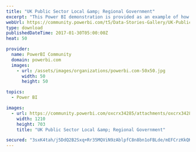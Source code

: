 ```yaml
---
title: "UK Public Sector Local &amp; Regional Government"
excerpt: "This Power BI demonstration is provided as an example of how a UK local or regional government organisation may use Power BI to visualise and"
webUrl: https://community.powerbi.com/t5/Data-Stories-Gallery/UK-Public-Sector-Local-amp-Regional-Government/m-p/120229
type: download
publishedDateTime: 2017-01-30T05:00:00Z
heat: 50

provider:
  name: PowerBI Community
  domain: powerbi.com
  images:
    - url: /assets/images/organizations/powerbi.com-50x50.jpg
      width: 50
      height: 50

topics:
  - Power BI

images:
  - url: https://community.powerbi.com/oxcrx34285/attachments/oxcrx34285/DataStoriesGallery/597/1/ukpslrgdemo.jpg
    width: 1210
    height: 703
    title: "UK Public Sector Local &amp; Regional Government"

secured: "3sxK4tah/j5DdQ2B2Sxq+Rr35MQViN9zAblpfC8n8bn1oFBLde/mEFCrzKkQKawS3NJn7KxM2G67zRBVXp7owuKuncmWwB2+6lCXtr0GiewLTXeEjwEEdKVZVM7TDj1uy+4n+ihUWLbzzpHL4pRdUutdBZzpSLhAqcSqKzgMQnSiQHOZlUc5SZzDa1LUXZ+Lj7OhcKayGyhDgE14kbLp7tL0RPAQNua/Kr24a8I1nXVIlrtH6LuFvXw3OgOd0xW2xLhLtly9YODoS/gIl7Ik8utG3N9CjXr0+kZnVAtxDBwe2SLlxtFUgfq2gr5RpYXx43NHXFMzaj/vh88i6Xx5SpdO5XCnTVdkSRMR22LJmLaZpiPYaj6kgpTsF5qGgoGG;5UpqasbDBe7+wDOaIjMyZQ=="
---
```


